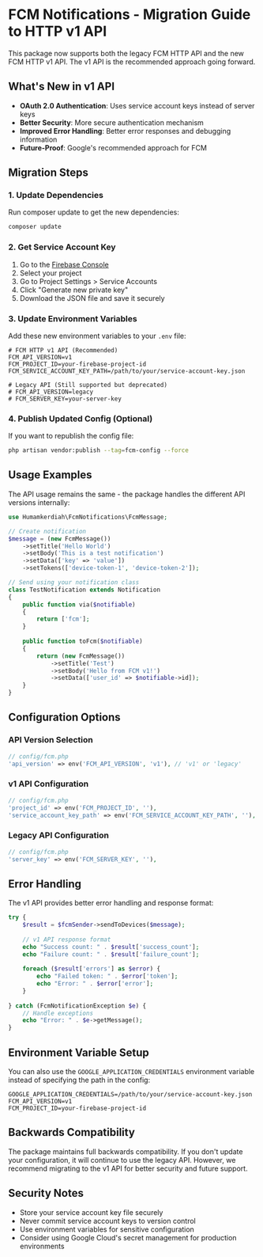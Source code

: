 # FCM Notifications - Migration Guide to HTTP v1 API

This package now supports both the legacy FCM HTTP API and the new FCM HTTP v1 API. The v1 API is the recommended approach going forward.

## What's New in v1 API

- **OAuth 2.0 Authentication**: Uses service account keys instead of server keys
- **Better Security**: More secure authentication mechanism
- **Improved Error Handling**: Better error responses and debugging information
- **Future-Proof**: Google's recommended approach for FCM

## Migration Steps

### 1. Update Dependencies

Run composer update to get the new dependencies:

```bash
composer update
```

### 2. Get Service Account Key

1. Go to the [Firebase Console](https://console.firebase.google.com/)
2. Select your project
3. Go to Project Settings > Service Accounts
4. Click "Generate new private key"
5. Download the JSON file and save it securely

### 3. Update Environment Variables

Add these new environment variables to your `.env` file:

```env
# FCM HTTP v1 API (Recommended)
FCM_API_VERSION=v1
FCM_PROJECT_ID=your-firebase-project-id
FCM_SERVICE_ACCOUNT_KEY_PATH=/path/to/your/service-account-key.json

# Legacy API (Still supported but deprecated)
# FCM_API_VERSION=legacy
# FCM_SERVER_KEY=your-server-key
```

### 4. Publish Updated Config (Optional)

If you want to republish the config file:

```bash
php artisan vendor:publish --tag=fcm-config --force
```

## Usage Examples

The API usage remains the same - the package handles the different API versions internally:

```php
use Humamkerdiah\FcmNotifications\FcmMessage;

// Create notification
$message = (new FcmMessage())
    ->setTitle('Hello World')
    ->setBody('This is a test notification')
    ->setData(['key' => 'value'])
    ->setTokens(['device-token-1', 'device-token-2']);

// Send using your notification class
class TestNotification extends Notification
{
    public function via($notifiable)
    {
        return ['fcm'];
    }
    
    public function toFcm($notifiable)
    {
        return (new FcmMessage())
            ->setTitle('Test')
            ->setBody('Hello from FCM v1!')
            ->setData(['user_id' => $notifiable->id]);
    }
}
```

## Configuration Options

### API Version Selection

```php
// config/fcm.php
'api_version' => env('FCM_API_VERSION', 'v1'), // 'v1' or 'legacy'
```

### v1 API Configuration

```php
// config/fcm.php
'project_id' => env('FCM_PROJECT_ID', ''),
'service_account_key_path' => env('FCM_SERVICE_ACCOUNT_KEY_PATH', ''),
```

### Legacy API Configuration

```php
// config/fcm.php
'server_key' => env('FCM_SERVER_KEY', ''),
```

## Error Handling

The v1 API provides better error handling and response format:

```php
try {
    $result = $fcmSender->sendToDevices($message);
    
    // v1 API response format
    echo "Success count: " . $result['success_count'];
    echo "Failure count: " . $result['failure_count'];
    
    foreach ($result['errors'] as $error) {
        echo "Failed token: " . $error['token'];
        echo "Error: " . $error['error'];
    }
    
} catch (FcmNotificationException $e) {
    // Handle exceptions
    echo "Error: " . $e->getMessage();
}
```

## Environment Variable Setup

You can also use the `GOOGLE_APPLICATION_CREDENTIALS` environment variable instead of specifying the path in the config:

```env
GOOGLE_APPLICATION_CREDENTIALS=/path/to/your/service-account-key.json
FCM_API_VERSION=v1
FCM_PROJECT_ID=your-firebase-project-id
```

## Backwards Compatibility

The package maintains full backwards compatibility. If you don't update your configuration, it will continue to use the legacy API. However, we recommend migrating to the v1 API for better security and future support.

## Security Notes

- Store your service account key file securely
- Never commit service account keys to version control
- Use environment variables for sensitive configuration
- Consider using Google Cloud's secret management for production environments
